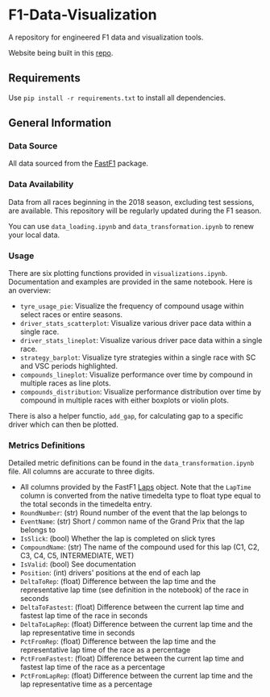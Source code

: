 # F1-Data-Visualization

A repository for engineered F1 data and visualization tools.

Website being built in this [repo](https://github.com/brianmakesthings/F1-Web-Server.git).

## Requirements

Use `pip install -r requirements.txt` to install all dependencies.

## General Information

### Data Source

All data sourced from the [FastF1](https://github.com/theOehrly/Fast-F1) package.

### Data Availability

Data from all races beginning in the 2018 season, excluding test sessions, are available. This repository will be regularly updated during the F1 season.

You can use `data_loading.ipynb` and `data_transformation.ipynb` to renew your local data.

### Usage

There are six plotting functions provided in `visualizations.ipynb`. Documentation and examples are provided in the same notebook. Here is an overview:

- `tyre_usage_pie`: Visualize the frequency of compound usage within select races or entire seasons.
- `driver_stats_scatterplot`: Visualize various driver pace data within a single race.
- `driver_stats_lineplot`: Visualize various driver pace data within a single race.
- `strategy_barplot`: Visualize tyre strategies within a single race with SC and VSC periods highlighted.
- `compounds_lineplot`: Visualize performance over time by compound in multiple races as line plots.
- `compounds_distribution`: Visualize performance distribution over time by compound in multiple races with either boxplots or violin plots.

There is also a helper functio, `add_gap`, for calculating gap to a specific driver which can then be plotted. 

### Metrics Definitions

Detailed metric definitions can be found in the `data_transformation.ipynb` file. All columns are accurate to three digits.

- All columns provided by the FastF1 [Laps](https://theoehrly.github.io/Fast-F1/core.html?highlight=session#fastf1.core.Laps) object. Note that the `LapTime` column is converted from the native timedelta type to float type equal to the total seconds in the timedelta entry.
- `RoundNumber`: (str) Round number of the event that the lap belongs to
- `EventName`: (str) Short / common name of the Grand Prix that the lap belongs to
- `IsSlick`: (bool) Whether the lap is completed on slick tyres
- `CompoundName`: (str) The name of the compound used for this lap (C1, C2, C3, C4, C5, INTERMEDIATE, WET)
- `IsValid`: (bool) See documentation
- `Position`: (int) drivers' positions at the end of each lap
- `DeltaToRep`: (float) Difference between the lap time and the representative lap time (see definition in the notebook) of the race in seconds
- `DeltaToFastest`: (float) Difference between the current lap time and fastest lap time of the race in seconds
- `DeltaToLapRep`: (float) Difference between the current lap time and the lap representative time in seconds
- `PctFromRep`: (float) Difference between the lap time and the representative lap time of the race as a percentage
- `PctFromFastest`: (float) Difference between the current lap time and fastest lap time of the race as a percentage
- `PctFromLapRep`: (float) Difference between the current lap time and the lap representative time as a percentage
